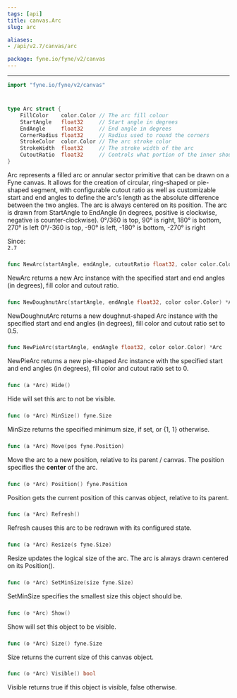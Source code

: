 ```yaml
---
tags: [api]
title: canvas.Arc
slug: arc

aliases:
- /api/v2.7/canvas/arc

package: fyne.io/fyne/v2/canvas
---
```



---
```go
import "fyne.io/fyne/v2/canvas"
```

#

###

```go
type Arc struct {
	FillColor    color.Color // The arc fill colour
	StartAngle   float32     // Start angle in degrees
	EndAngle     float32     // End angle in degrees
	CornerRadius float32     // Radius used to round the corners
	StrokeColor  color.Color // The arc stroke color
	StrokeWidth  float32     // The stroke width of the arc
	CutoutRatio  float32     // Controls what portion of the inner should be cut out. A value of 0.0 results in a pie slice, while 1.0 results in a stroke.
}
```

Arc represents a filled arc or annular sector primitive that can be drawn on a Fyne canvas. It allows for the creation of circular, ring-shaped or pie-shaped segment, with configurable cutout ratio as well as customizable start and end angles to define the arc's length as the absolute difference between the two angles. The arc is always centered on its position. The arc is drawn from StartAngle to EndAngle (in degrees, positive is clockwise, negative is counter-clockwise). 0°/360 is top, 90° is right, 180° is bottom, 270° is left 0°/-360 is top, -90° is left, -180° is bottom, -270° is right


<div class="since">Since: <code>
2.7</code></div>

###

```go
func NewArc(startAngle, endAngle, cutoutRatio float32, color color.Color) *Arc
```
NewArc returns a new Arc instance with the specified start and end angles (in degrees), fill color and cutout ratio.

###

```go
func NewDoughnutArc(startAngle, endAngle float32, color color.Color) *Arc
```
NewDoughnutArc returns a new doughnut-shaped Arc instance with the specified start and end angles (in degrees), fill color and cutout ratio set to 0.5.

###

```go
func NewPieArc(startAngle, endAngle float32, color color.Color) *Arc
```
NewPieArc returns a new pie-shaped Arc instance with the specified start and end angles (in degrees), fill color and cutout ratio set to 0.

###

```go
func (a *Arc) Hide()
```
Hide will set this arc to not be visible.

###

```go
func (o *Arc) MinSize() fyne.Size
```
MinSize returns the specified minimum size, if set, or {1, 1} otherwise.

###

```go
func (a *Arc) Move(pos fyne.Position)
```
Move the arc to a new position, relative to its parent / canvas. The position specifies the **center** of the arc.

###

```go
func (o *Arc) Position() fyne.Position
```
Position gets the current position of this canvas object, relative to its parent.

###

```go
func (a *Arc) Refresh()
```
Refresh causes this arc to be redrawn with its configured state.

###

```go
func (a *Arc) Resize(s fyne.Size)
```
Resize updates the logical size of the arc. The arc is always drawn centered on its Position().

###

```go
func (o *Arc) SetMinSize(size fyne.Size)
```
SetMinSize specifies the smallest size this object should be.

###

```go
func (o *Arc) Show()
```
Show will set this object to be visible.

###

```go
func (o *Arc) Size() fyne.Size
```
Size returns the current size of this canvas object.

###

```go
func (o *Arc) Visible() bool
```
Visible returns true if this object is visible, false otherwise.
